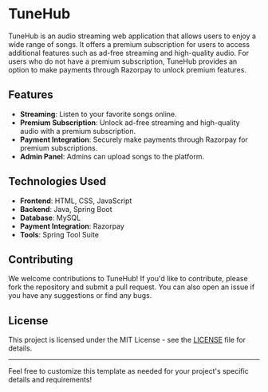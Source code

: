 
# TuneHub

TuneHub is an audio streaming web application that allows users to enjoy a wide range of songs. It offers a premium subscription for users to access additional features such as ad-free streaming and high-quality audio. For users who do not have a premium subscription, TuneHub provides an option to make payments through Razorpay to unlock premium features.

## Features

- **Streaming**: Listen to your favorite songs online.
- **Premium Subscription**: Unlock ad-free streaming and high-quality audio with a premium subscription.
- **Payment Integration**: Securely make payments through Razorpay for premium subscriptions.
- **Admin Panel**: Admins can upload songs to the platform.

## Technologies Used

- **Frontend**: HTML, CSS, JavaScript
- **Backend**: Java, Spring Boot
- **Database**: MySQL
- **Payment Integration**: Razorpay
- **Tools**: Spring Tool Suite

## Contributing

We welcome contributions to TuneHub! If you'd like to contribute, please fork the repository and submit a pull request. You can also open an issue if you have any suggestions or find any bugs.

## License

This project is licensed under the MIT License - see the [LICENSE](LICENSE) file for details.

---

Feel free to customize this template as needed for your project's specific details and requirements!
